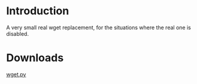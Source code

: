 # Introduction #

A very small real wget replacement, for the situations where the real one is disabled.


# Downloads #
[wget.py](http://quickanddirty.googlecode.com/files/wget.py)
